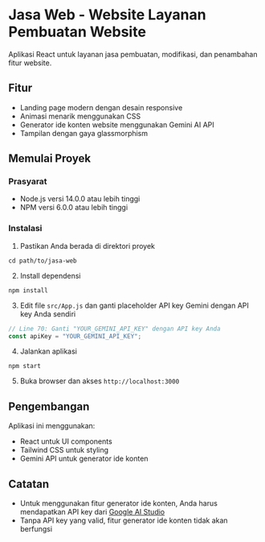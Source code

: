 # Jasa Web - Website Layanan Pembuatan Website

Aplikasi React untuk layanan jasa pembuatan, modifikasi, dan penambahan fitur website.

## Fitur

- Landing page modern dengan desain responsive
- Animasi menarik menggunakan CSS
- Generator ide konten website menggunakan Gemini AI API
- Tampilan dengan gaya glassmorphism

## Memulai Proyek

### Prasyarat

- Node.js versi 14.0.0 atau lebih tinggi
- NPM versi 6.0.0 atau lebih tinggi

### Instalasi

1. Pastikan Anda berada di direktori proyek
```
cd path/to/jasa-web
```

2. Install dependensi
```
npm install
```

3. Edit file `src/App.js` dan ganti placeholder API key Gemini dengan API key Anda sendiri
```javascript
// Line 70: Ganti "YOUR_GEMINI_API_KEY" dengan API key Anda
const apiKey = "YOUR_GEMINI_API_KEY"; 
```

4. Jalankan aplikasi
```
npm start
```

5. Buka browser dan akses `http://localhost:3000`

## Pengembangan

Aplikasi ini menggunakan:
- React untuk UI components
- Tailwind CSS untuk styling
- Gemini API untuk generator ide konten

## Catatan

- Untuk menggunakan fitur generator ide konten, Anda harus mendapatkan API key dari [Google AI Studio](https://ai.google.dev/)
- Tanpa API key yang valid, fitur generator ide konten tidak akan berfungsi
